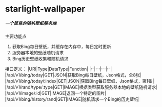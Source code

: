 # starlight-wallpaper

##### 一个简易的随机壁纸服务端

主要功能点
1. 获取Bing每日壁纸，并缓存在内存中，每日定时更新
2. 服务器本地的壁纸随机请求
3. Bing历史壁纸收集和随机请求

接口定义：
|URI|Type|DataType|Function|
|:-|:-:|:-:|:-|
|/api/v1/bing/today|GET|JSON|获取Bing每日壁纸，Json格式，全8张|
|/api/v1/bing/today/:index|GET|JSON|获取Bing每日壁纸，Json格式，第1张|
|/api/v1/rand/type/:type|GET|IMAGE|根据类型获取服务器本地的壁纸随机请求|
|/api/v1/image/:id|GET|IMAGE|返回一个特定的图片|
|/api/v1/bing/history/rand|GET|IMAGE|随机请求一个Bing的历史壁纸|